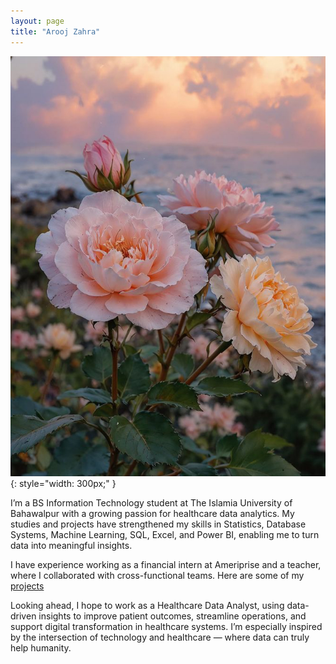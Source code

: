 ```yaml
---
layout: page
title: "Arooj Zahra"
---
```


![Arooj Zahra](/assets/profile_pic.png){: style="width: 300px;" }

I’m a BS Information Technology student at The Islamia University of Bahawalpur with a growing passion for healthcare data analytics. My studies and projects have strengthened my skills in Statistics, Database Systems, Machine Learning, SQL, Excel, and Power BI, enabling me to turn data into meaningful insights.

I have experience working as a financial intern at Ameriprise and a teacher, where I collaborated with cross-functional teams. Here are some of my [projects](https://aroojz1.github.io/portfolio/)

Looking ahead, I hope to work as a Healthcare Data Analyst, using data-driven insights to improve patient outcomes, streamline operations, and support digital transformation in healthcare systems. I’m especially inspired by the intersection of technology and healthcare — where data can truly help humanity.
